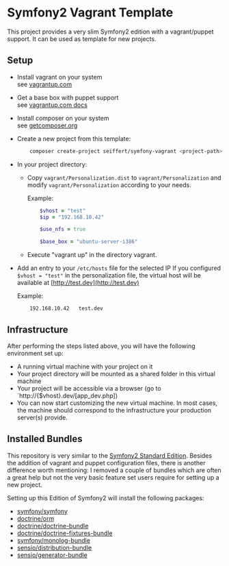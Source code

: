 # Symfony2 Vagrant Template

This project provides a very slim Symfony2 edition with a vagrant/puppet support. It can be used as template for new
projects.

## Setup

-   Install vagrant on your system  
    see [vagrantup.com](http://vagrantup.com/v1/docs/getting-started/index.html)

-   Get a base box with puppet support  
    see [vagrantup.com docs](http://vagrantup.com/v1/docs/getting-started/boxes.html)

-   Install composer on your system  
    see [getcomposer.org](http://getcomposer.org/doc/00-intro.md)

-   Create a new project from this template:
    ```bash
        composer create-project seiffert/symfony-vagrant <project-path>
    ```

-   In your project directory:
    -   Copy `vagrant/Personalization.dist` to `vagrant/Personalization` and modify `vagrant/Personalization` according to your needs.

        Example:

        ```ruby
            $vhost = "test"
            $ip = "192.168.10.42"

            $use_nfs = true

            $base_box = "ubuntu-server-i386"
        ```
    -   Execute "vagrant up" in the directory vagrant.

-   Add an entry to your `/etc/hosts` file for the selected IP
    If you configured `$vhost = "test"` in the personalization file, the virtual host will be available at [http://test.dev](http://test.dev)

    Example:

    ```
        192.168.10.42   test.dev
    ```

## Infrastructure

After performing the steps listed above, you will have the following environment set up:

- A running virtual machine with your project on it
- Your project directory will be mounted as a shared folder in this virtual machine
- Your project will be accessible via a browser (go to `http://{$vhost}.dev/[app_dev.php])
- You can now start customizing the new virtual machine. In most cases, the machine should correspond to the infrastructure your production server(s) provide.

## Installed Bundles

This repository is very similar to the [Symfony2 Standard Edition](https://github.com/symfony/symfony-standard). Besides the addition of vagrant and puppet
configuration files, there is another difference worth mentioning: I removed a couple of bundles which are often a great help but not the very basic feature
set users require for setting up a new project.

Setting up this Edition of Symfony2 will install the following packages:

+ [symfony/symfony](https://packagist.org/packages/symfony/symfony)
+ [doctrine/orm](https://packagist.org/packages/doctrine/orm)
+ [doctrine/doctrine-bundle](https://packagist.org/packages/doctrine/doctrine-bundle)
+ [doctrine/doctrine-fixtures-bundle](https://packagist.org/packages/doctrine/doctrine-fixturesbundle)
+ [symfony/monolog-bundle](https://packagist.org/packages/symfony/monolog-bundle)
+ [sensio/distribution-bundle](https://packagist.org/packages/sensio/distribution-bundle)
+ [sensio/generator-bundle](https://packagist.org/packages/sensio/generator-bundle)